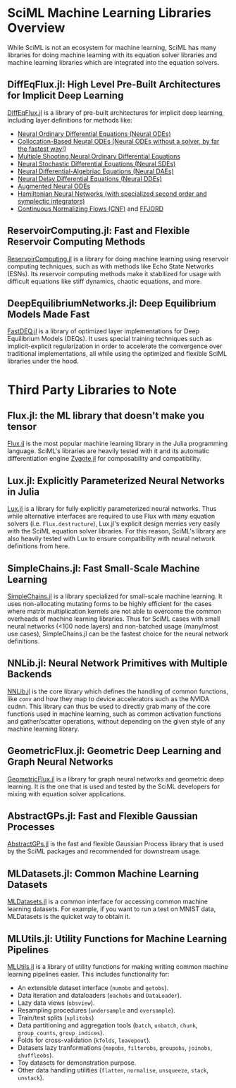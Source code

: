 # SciML Machine Learning Libraries Overview

While SciML is not an ecosystem for machine learning, SciML has many libraries for doing
machine learning with its equation solver libraries and machine learning libraries which
are integrated into the equation solvers.

## DiffEqFlux.jl: High Level Pre-Built Architectures for Implicit Deep Learning

[DiffEqFlux.jl](https://github.com/SciML/DiffEqFlux.jl) is a library of pre-built architectures
for implicit deep learning, including layer definitions for methods like:

- [Neural Ordinary Differential Equations (Neural ODEs)](https://arxiv.org/abs/1806.07366)
- [Collocation-Based Neural ODEs (Neural ODEs without a solver, by far the fastest way!)](https://www.degruyter.com/document/doi/10.1515/sagmb-2020-0025/html)
- [Multiple Shooting Neural Ordinary Differential Equations](https://arxiv.org/abs/2109.06786)
- [Neural Stochastic Differential Equations (Neural SDEs)](https://arxiv.org/abs/1907.07587)
- [Neural Differential-Algebriac Equations (Neural DAEs)](https://arxiv.org/abs/2001.04385)
- [Neural Delay Differential Equations (Neural DDEs)](https://arxiv.org/abs/2001.04385)
- [Augmented Neural ODEs](https://arxiv.org/abs/1904.01681)
- [Hamiltonian Neural Networks (with specialized second order and symplectic integrators)](https://arxiv.org/abs/1906.01563)
- [Continuous Normalizing Flows (CNF)](https://arxiv.org/abs/1806.07366) and [FFJORD](https://arxiv.org/abs/1810.01367)

## ReservoirComputing.jl: Fast and Flexible Reservoir Computing Methods

[ReservoirComputing.jl](https://github.com/SciML/ReservoirComputing.jl) is a library for
doing machine learning using reservoir computing techniques, such as with methods like Echo
State Networks (ESNs). Its reservoir computing methods make it stabilized for usage with
difficult equations like stiff dynamics, chaotic equations, and more.

## DeepEquilibriumNetworks.jl: Deep Equilibrium Models Made Fast

[FastDEQ.jl](https://github.com/SciML/FastDEQ.jl) is a library of optimized layer implementations
for Deep Equilibrium Models (DEQs). It uses special training techniques such as implicit-explicit
regularization in order to accelerate the convergence over traditional implementations, all while
using the optimized and flexible SciML libraries under the hood.

# Third Party Libraries to Note

## Flux.jl: the ML library that doesn't make you tensor

[Flux.jl](https://github.com/FluxML/Flux.jl) is the most popular machine learning library in the
Julia programming language. SciML's libraries are heavily tested with it and its automatic
differentiation engine [Zygote.jl](https://github.com/FluxML/Zygote.jl) for composability and
compatibility.

## Lux.jl: Explicitly Parameterized Neural Networks in Julia

[Lux.jl](https://github.com/avik-pal/Lux.jl) is a library for fully explicitly parameterized
neural networks. Thus while alternative interfaces are required to use Flux with many equation
solvers (i.e. `Flux.destructure`), Lux.jl's explicit design merries very easily with the
SciML equation solver libraries. For this reason, SciML's library are also heavily tested with
Lux to ensure compatibility with neural network definitions from here.

## SimpleChains.jl: Fast Small-Scale Machine Learning

[SimpleChains.jl](https://github.com/PumasAI/SimpleChains.jl) is a library specialized for
small-scale machine learning. It uses non-allocating mutating forms to be highly efficient
for the cases where matrix multiplication kernels are not able to overcome the common overheads
of machine learning libraries. Thus for SciML cases with small neural networks (<100 node layers) 
and non-batched usage (many/most use cases), SimpleChains.jl can be the fastest choice for the
neural network definitions.

## NNLib.jl: Neural Network Primitives with Multiple Backends

[NNLib.jl](https://github.com/FluxML/NNlib.jl) is the core library which defines the handling
of common functions, like `conv` and how they map to device accelerators such as the NVIDA
cudnn. This library can thus be used to directly grab many of the core functions used in
machine learning, such as common activation functions and gather/scatter operations, without
depending on the given style of any machine learning library.

## GeometricFlux.jl: Geometric Deep Learning and Graph Neural Networks

[GeometricFlux.jl](https://github.com/FluxML/GeometricFlux.jl) is a library for graph neural
networks and geometric deep learning. It is the one that is used and tested by the SciML
developers for mixing with equation solver applications.

## AbstractGPs.jl: Fast and Flexible Gaussian Processes

[AbstractGPs.jl](https://github.com/JuliaGaussianProcesses/AbstractGPs.jl) is the fast and
flexible Gaussian Process library that is used by the SciML packages and recommended
for downstream usage.

## MLDatasets.jl: Common Machine Learning Datasets

[MLDatasets.jl](https://github.com/JuliaML/MLDatasets.jl)  is a common interface for
accessing common machine learning datasets. For example, if you want to run a test on
MNIST data, MLDatasets is the quicket way to obtain it.

## MLUtils.jl: Utility Functions for Machine Learning Pipelines

[MLUtils.jl](https://github.com/JuliaML/MLUtils.jl) is a library of utility functions for
making writing common machine learning pipelines easier. This includes functionality for:

- An extensible dataset interface  (`numobs` and `getobs`).
- Data iteration and dataloaders (`eachobs` and `DataLoader`).
- Lazy data views (`obsview`). 
- Resampling procedures (`undersample` and `oversample`).
- Train/test splits (`splitobs`) 
- Data partitioning and aggregation tools (`batch`, `unbatch`, `chunk`, `group_counts`, `group_indices`).
- Folds for cross-validation (`kfolds`, `leavepout`).
- Datasets lazy tranformations (`mapobs`, `filterobs`, `groupobs`, `joinobs`, `shuffleobs`).
- Toy datasets for demonstration purpose. 
- Other data handling utilities (`flatten`, `normalise`, `unsqueeze`, `stack`, `unstack`).
